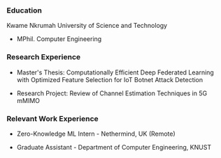 ### Education
Kwame Nkrumah University of Science and Technology
* MPhil. Computer Engineering 

### Research Experience 
* Master's Thesis: Computationally Efficient Deep Federated Learning with Optimized Feature Selection for IoT Botnet Attack Detection
  
* Research Project: Review of Channel Estimation Techniques in 5G mMIMO


### Relevant Work Experience 
* Zero-Knowledge ML Intern - Nethermind, UK (Remote)

* Graduate Assistant - Department of Computer Engineering, KNUST
  
  

